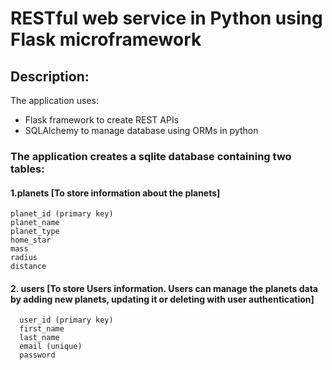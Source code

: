 
# RESTful web service in Python using Flask microframework

## Description:
The application uses:
* Flask framework to create REST APIs
* SQLAlchemy to manage database using ORMs in python

### The application creates a sqlite database containing two tables:
#### 1.planets   [To store information about the planets]
   ```
   planet_id (primary key)
   planet_name
   planet_type
   home_star
   mass
   radius
   distance
   ```
   
#### 2. users   [To store Users information. Users can manage the planets data by adding new planets, updating it or deleting with user authentication]
```
  user_id (primary key)
  first_name
  last_name
  email (unique)
  password
  ```
